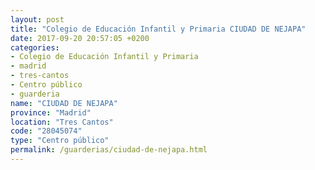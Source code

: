 ```yaml
---
layout: post
title: "Colegio de Educación Infantil y Primaria CIUDAD DE NEJAPA"
date: 2017-09-20 20:57:05 +0200
categories:
- Colegio de Educación Infantil y Primaria
- madrid
- tres-cantos
- Centro público
- guarderia
name: "CIUDAD DE NEJAPA"
province: "Madrid"
location: "Tres Cantos"
code: "28045074"
type: "Centro público"
permalink: /guarderias/ciudad-de-nejapa.html
---
```


